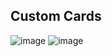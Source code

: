 ## Custom Cards

![image](https://user-images.githubusercontent.com/64603414/80852962-0549db80-8bfb-11ea-86ad-6531ab3cb7fd.png)
![image](https://user-images.githubusercontent.com/64603414/80853009-54900c00-8bfb-11ea-9d4b-2d60843dbcfd.png)

